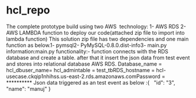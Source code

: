 # hcl_repo

The complete prototype build using two AWS  technology:
1- AWS RDS 2- AWS LAMBDA function to deploy our code(attached zip file to import into lambda function)
This solution zip file has two dependencies and one main function as below.1- pymsql2- PyMySQL-0.8.0.dist-info3- main.py
information:main.py functionality:- function connects with the RDS database and create a table. after that it insert the json data from test event and stores into relational database AWS RDS.
Database_name = hcl_dbuser_name= hcl_admintable = test_tbRDS_hostname = hcl-usecase.ckqip1nhihss.us-east-2.rds.amazonaws.comPassword = **********
Json data triggered as an test event as below :{
  "id": "3",
  "name": "manuj"
}
